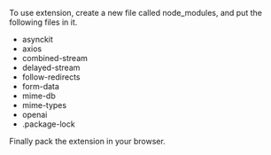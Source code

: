 
To use extension, create a new file called node_modules, and put the following files in it.

- asynckit
- axios
- combined-stream
- delayed-stream
- follow-redirects
- form-data
- mime-db
- mime-types
- openai
- .package-lock

Finally pack the extension in your browser.
